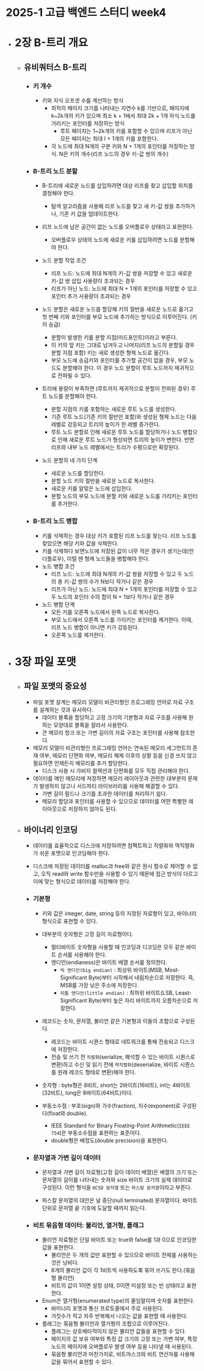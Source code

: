 2025-1 고급 백엔드 스터디 week4
================================

* # 2장 B-트리 개요
    * ## 유비쿼터스 B-트리
        * ### 키 개수
            * 키와 자식 오프셋 수를 계산하는 방식
                * 최적의 페이지 크기를 나타내는 자연수 k를 기반으로, 페이지에 k~2k개의 키가 있으며 최소 k + 1에서 최대 2k + 1개 자식 노드를 가리키는 포인터를 저장하는 방식
                    * 루트 페이지는 1~2k개의 키를 포함할 수 있으며 리프가 아닌 모든 페이지는 최대 I + 1개의 키를 포함한다.
                * 각 노드에 최대 N개의 구분 키와  N + 1개의 포인터를 저장하는 방식. N은 키의 개수(리프 노드의 경우 키-값 쌍의 개수)
        * ### B-트리 노드 분할
            * B-트리에 새로운 노드를 삽입하려면 대상 리프를 찾고 삽입할 위치를 결정해야 한다.
                * 탐색 알고리즘을 사용해 리프 노드를 찾고 새 키-값 쌍을 추가하거나, 기존 키 값을 업데이트한다.

            * 리프 노드에 남은 공간이 없는 노드를 오버플로우 상태라고 표현한다.
                * 오버플로우 상태의 노드에 새로운 키를 삽입하려면 노드를 분할해야 한다.
            * 노드 분할 작업 조건
                * 리프 노드: 노드에 최대 N개의 키-값 쌍을 저장할 수 있고 새로운 키-값 쌍 삽입 사용량이 초과되는 경우
                * 리프가 아닌 노드: 노드에 최대 N + 1개의 포인터를 저장할 수 있고 포인터 추가 사용량이 초과되는 경우
            * 노드 분할은 새로운 노드를 할당해 키의 절반을 새로운 노드로 옮기고 첫 번째 키와 포인터를 부모 노드에 추가하는 방식으로 이루어진다. (키의 승급)
                * 분할이 발생한 키를 분할 지점(미드포인트)이라고 부른다.
                * 이 키의 앞 키는 그대로 남겨두고 나머지(리프 노드의 분할일 경우 분할 지점 포함) 키는 새로 생성한 형제 노드로 옮긴다.
                * 부모 노드에 승급키와 포인터를 추가할 공간이 없을 경우, 부모 노드도 분할해야 한다. 이 경우 노드 분할이 루트 노드까지 재귀적으로 전파될 수 있다.
            * 트리에 용량이 부족하면 (루트까지 재귀적으로 분할이 전파된 경우) 루트 노드를 분할해야 한다.
                * 분할 지점의 키를 포함하는 새로운 루트 노드를 생성한다.
                * 기존 루트 노드(기존 키의 절반만 포함)와 생성된 형제 노드는 다음 레벨로 강등되고 트리의 높이가 한 레벨 증가한다.
                * 루트 노드 분할로 인해 새로운 루트 노드를 할당하거나 노드 병합으로 인해 새로운 루트 노드가 형성되면 트리의 높이가 변한다. 반면 리프와 내부 노드 레벨에서는 트리가 수평으로만 확장된다.

            * 노드 분할의 네 가지 단계
                * 새로운 노드를 할당한다.
                * 분할 노드 키의 절반을 새로운 노드로 복사한다.
                * 새로운 키를 알맞은 노드에 삽입한다.
                * 분할 노드의 부모 노드에 분할 키와 새로운 노드를 가리키는 포인터를 추가한다.
        
        * ### B-트리 노드 병합
            * 키를 삭제하는 경우 대상 키가 포함된 리프 노드를 찾는다. 리프 노드를 찾았으면 해당 키와 값을 삭제한다.
            * 키를 삭제하다 보면노드에 저장된 값이 너무 적은 경우가 생기는데(언더플로우), 이럴 땐 형제 노드들을 병합해야 한다.
            * 노드 병합 조건
                * 리프 노드: 노드에 최대 N개의 키-값 쌍을 저장할 수 있고 두 노드의 총 키-값 쌍의 수가 N보다 작거나 같은 경우
                * 리프가 아닌 노드: 노드에 최대 N + 1개의 포인터를 저장할 수 있고 두 노드의 포인터 수의 합이 N + 1보다 작거나 같은 경우
            * 노드 병합 단계
                * 모든 키를 오른쪽 노드에서 왼쪽 노드로 복사한다.
                * 부모 노드에서 오른쪽 노드를 가리키는 포인터를 제거한다. 이때, 리프 노드 병합이 아니면 키가 강등된다.
                * 오른쪽 노드를 제거한다.

* # 3장 파일 포맷
    * ## 파일 포맷의 중요성
        * 파일 포맷 설계는 메모리 모델이 비관리형인 프로그래밍 언어로 자료 구조를 설계하는 것과 유사하다.
            * 데이터 블록을 할당하고 고정 크기의 기본형과 자료 구조를 사용해 원하는 모양대로 블록을 잘라서 사용한다.
            * 큰 메모리 청크 또는 가변 길이의 자료 구조는 포인터를 사용해 참조한다.
        * 메모리 모델이 비관리형인 프로그래밍 언어는 연속된 메모리 세그먼트의 존재 여부, 메모리 단편화 여부, 메모리 해제 이후의 상황 등을 신경 쓰지 않고 필요하면 언제든지 메모리를 추가 할당한다.
            * 디스크 사용 시 가비지 컬렉션과 단편화를 모두 직접 관리해야 한다.
        * 데이터를 메인 메모리에 저장하면 메모리 레이아웃과 관련한 대부분의 문제가 발생하지 않고나 서드파티 라이브러리를 사용해 해결할 수 있다.
            * 가변 길이 필드나 크기를 초과한 데이터를 처리하기 쉽다.
            * 메모리 할당과 포인터를 사용할 수 있으므로 데이터를 어떤 특별한 레이아웃으로 저장하지 않아도 된다.
        
    * ## 바이너리 인코딩
        * 데이터를 효율적으로 디스크에 저장하려면 컴팩트하고 직렬화와 역직렬화가 쉬운 포맷으로 인코딩해야 한다.
        * 디스크에 저장된 데이터를 malloc과 free와 같은 원시 함수로 제어할 수 없고, 오직 read와 write 함수만을 사용할 수 있기 때문에 접근 방식이 다르고 이에 맞는 형식으로 데이터를 저장해야 한다.

        * ### 기본형
            * 키와 값은 integer, date, string 등의 지정된 자료형이 있고, 바이너리 형식으로 표현할 수 있다.
            * 대부분의 숫자형은 고정 길이 자료형이다.
                * 멀티바이트 숫자형을 사용할 때 인코딩과 디코딩은 모두 같은 바이트 순서를 사용해야 한다.
                * 엔디언(endianess)은 바이트 배열 순서를 정의한다.
                    * `빅 엔디언(big endian)` : 최상위 바이트(MSB, Most-Significant Byte)부터 시작해서 내림차순으로 저장한다. 즉, MSB를 가장 낮은 주소에 저장한다.
                    * `리틀 엔디언(little endian)` : 최하위 바이트(LSB, Least-Significant Byte)부터 높은 자리 바이트까지 오름차순으로 저장한다.
            * 레코드는 숫자, 문자열, 불리언 같은 기본형과 이들의 조합으로 구성된다.
                * 레코드는 바이트 시퀀스 형태로 네트워크를 통해 전송되고 디스크에 저장한다.
                * 전송 및 쓰기 전 `직렬화`(serialize, 해석할 수 있는 바이트 시퀀스로 변환)하고 수신 및 읽기 전에 `역직렬화`(deserialize, 바이트 시퀀스를 원래 레코드 형태로 변환)해야 한다.
            
            * 숫자형 : byte형은 8비트, short는 2바이트(16비트), int는 4바이트(32비트), long은 8바이트(64비트)이다.
            * 부동소수점 : 부호(sign)와 가수(fraction), 지수(exponent)로 구성된다(float와 double).
                * IEEE Standard for Binary Floating-Point Arithmetic(`IEEE 754`)은 부동소수점을 표현하는 표준이다.
                * double형은 배정도(double precision)을 표현한다.
        * ### 문자열과 가변 길이 데이터
            * 문자열과 가변 길이 자료형(고정 길이 데이터 배열)은 배열의 크기 또는 문자열의 길이를 나타내는 숫자와 size 바이트 크기의 실제 데이터로 구성된다. 이런 형식을 `UCSD 문자열` 또는 `파스칼 문자열`이라고 부른다.

            * 파스칼 문자열의 대안은 널 종단(null terminated) 문자열이다. 바이트 단위로 문자열 끝 기호에 도달할 때까지 읽는다.

        * ### 비트 묶음형 데이터: 불리언, 열거형, 플래그
            * 불리언 자료형은 단일 바이트 또는 true와 false를 1과 0으로 인코딩한 값을 표현한다.
                * 불리언은 두 개의 값만 표현할 수 있으므로 바이트 전체를 사용하는 것은 낭비다.
                * 8개의 불리언 값이 각 1비트씩 사용하도록 묶어 쓰기도 한다.(묶음형 불리언)
                * 비트의 값이 1이면 설정 상태, 0이면 미설정 또는 빈 상태라고 표현한다.
            * Enum은 열거형(enumerated type)의 줄임말이며 숫자를 표현한다.
                * 바이너리 포맷과 통신 프로토콜에서 주로 사용된다.
                * 가짓수가 적고 자주 반복해서 나오는 값을 표현할 때 사용한다.
            * 플래그는 묶음형 불리언과 열거형의 조합으로 이루어진다.
                * 플래그는 상호배타적이지 않은 불리언 값들을 표현할 수 있다.
                * 페이지의 값 보유 여부와 특정 값 크기의 고정 또는 가변 여부, 특정 노드의 페이지에 오버플로우 발생 여부 등을 나타낼 때 사용된다.
                * 묶음형 불리언과 마찬가지로, 비트마스크와 비트 연산자를 사용해 값을 묶어서 표현할 수 있다.